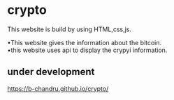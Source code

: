 # crypto
   This website is build by using HTML,css,js.

   •This website gives the information about the bitcoin.<br/>
   •this website uses api to display the crypyi information.
   
   ## under development
   
   https://b-chandru.github.io/crypto/
